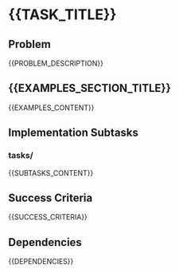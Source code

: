 # {{TASK_TITLE}}

## Problem

{{PROBLEM_DESCRIPTION}}

## {{EXAMPLES_SECTION_TITLE}}

{{EXAMPLES_CONTENT}}

## Implementation Subtasks

### tasks/

{{SUBTASKS_CONTENT}}

## Success Criteria

{{SUCCESS_CRITERIA}}

## Dependencies

{{DEPENDENCIES}}